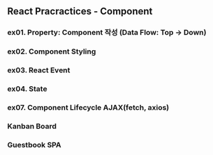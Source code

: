 ## React Pracractices - Component

### ex01. Property: Component 작성 (Data Flow: Top -> Down)
### ex02. Component Styling
### ex03. React Event
### ex04. State
### ex07. Component Lifecycle AJAX(fetch, axios)

### Kanban Board
### Guestbook SPA
